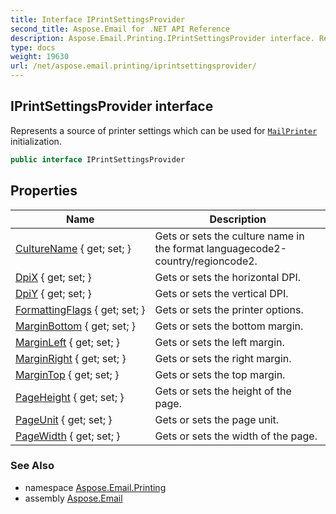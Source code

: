 ```yaml
---
title: Interface IPrintSettingsProvider
second_title: Aspose.Email for .NET API Reference
description: Aspose.Email.Printing.IPrintSettingsProvider interface. Represents a source of printer settings which can be used for MailPrinter initialization
type: docs
weight: 19630
url: /net/aspose.email.printing/iprintsettingsprovider/
---
```

## IPrintSettingsProvider interface

Represents a source of printer settings which can be used for [`MailPrinter`](../mailprinter/) initialization.

```csharp
public interface IPrintSettingsProvider
```

## Properties

| Name | Description |
| --- | --- |
| [CultureName](../../aspose.email.printing/iprintsettingsprovider/culturename/) { get; set; } | Gets or sets the culture name in the format languagecode2-country/regioncode2. |
| [DpiX](../../aspose.email.printing/iprintsettingsprovider/dpix/) { get; set; } | Gets or sets the horizontal DPI. |
| [DpiY](../../aspose.email.printing/iprintsettingsprovider/dpiy/) { get; set; } | Gets or sets the vertical DPI. |
| [FormattingFlags](../../aspose.email.printing/iprintsettingsprovider/formattingflags/) { get; set; } | Gets or sets the printer options. |
| [MarginBottom](../../aspose.email.printing/iprintsettingsprovider/marginbottom/) { get; set; } | Gets or sets the bottom margin. |
| [MarginLeft](../../aspose.email.printing/iprintsettingsprovider/marginleft/) { get; set; } | Gets or sets the left margin. |
| [MarginRight](../../aspose.email.printing/iprintsettingsprovider/marginright/) { get; set; } | Gets or sets the right margin. |
| [MarginTop](../../aspose.email.printing/iprintsettingsprovider/margintop/) { get; set; } | Gets or sets the top margin. |
| [PageHeight](../../aspose.email.printing/iprintsettingsprovider/pageheight/) { get; set; } | Gets or sets the height of the page. |
| [PageUnit](../../aspose.email.printing/iprintsettingsprovider/pageunit/) { get; set; } | Gets or sets the page unit. |
| [PageWidth](../../aspose.email.printing/iprintsettingsprovider/pagewidth/) { get; set; } | Gets or sets the width of the page. |

### See Also

* namespace [Aspose.Email.Printing](../../aspose.email.printing/)
* assembly [Aspose.Email](../../)


